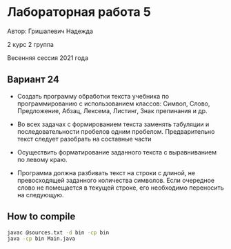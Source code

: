 # Лабораторная работа 5

Автор: Гришалевич Надежда

2 курс 2 группа

Весенняя сессия 2021 года

## Вариант 24

- Создать программу обработки текста учебника по программированию с использованием классов: Символ, Слово, Предложение, Абзац, Лексема, Листинг, Знак препинания и др.

- Во всех задачах с формированием текста заменять табуляции и последовательности пробелов одним пробелом. Предварительно текст следует разобрать на составные части

- Осуществить форматирование заданного текста с выравниванием по левому краю.

- Программа должна разбивать текст на строки с длиной, не превосходящей заданного количества символов. Если очередное слово не помещается в текущей строке, его необходимо переносить на следующую.

## How to compile

```bash
javac @sources.txt -d bin -cp bin
java -cp bin Main.java
```
